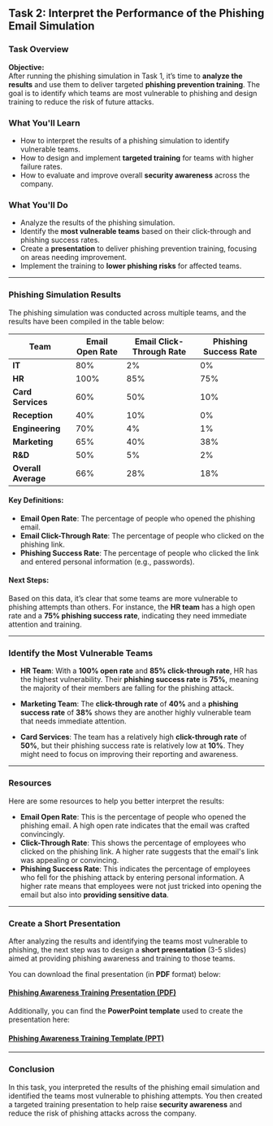 ## Task 2: Interpret the Performance of the Phishing Email Simulation

### Task Overview

**Objective:**  
After running the phishing simulation in Task 1, it’s time to **analyze the results** and use them to deliver targeted **phishing prevention training**. The goal is to identify which teams are most vulnerable to phishing and design training to reduce the risk of future attacks.

### What You'll Learn

- How to interpret the results of a phishing simulation to identify vulnerable teams.
- How to design and implement **targeted training** for teams with higher failure rates.
- How to evaluate and improve overall **security awareness** across the company.

### What You'll Do

- Analyze the results of the phishing simulation.
- Identify the **most vulnerable teams** based on their click-through and phishing success rates.
- Create a **presentation** to deliver phishing prevention training, focusing on areas needing improvement.
- Implement the training to **lower phishing risks** for affected teams.

---

### Phishing Simulation Results

The phishing simulation was conducted across multiple teams, and the results have been compiled in the table below:

| **Team**           | **Email Open Rate** | **Email Click-Through Rate** | **Phishing Success Rate** |
|--------------------|---------------------|------------------------------|---------------------------|
| **IT**             | 80%                 | 2%                           | 0%                        |
| **HR**             | 100%                | 85%                          | 75%                       |
| **Card Services**  | 60%                 | 50%                          | 10%                       |
| **Reception**      | 40%                 | 10%                          | 0%                        |
| **Engineering**    | 70%                 | 4%                           | 1%                        |
| **Marketing**      | 65%                 | 40%                          | 38%                       |
| **R&D**            | 50%                 | 5%                           | 2%                        |
| **Overall Average**| 66%                 | 28%                          | 18%                       |

#### Key Definitions:
- **Email Open Rate**: The percentage of people who opened the phishing email.
- **Email Click-Through Rate**: The percentage of people who clicked on the phishing link.
- **Phishing Success Rate**: The percentage of people who clicked the link and entered personal information (e.g., passwords).

#### Next Steps:
Based on this data, it’s clear that some teams are more vulnerable to phishing attempts than others. For instance, the **HR team** has a high open rate and a **75% phishing success rate**, indicating they need immediate attention and training.

---

### Identify the Most Vulnerable Teams

- **HR Team**: With a **100% open rate** and **85% click-through rate**, HR has the highest vulnerability. Their **phishing success rate** is **75%**, meaning the majority of their members are falling for the phishing attack.
  
- **Marketing Team**: The **click-through rate** of **40%** and a **phishing success rate** of **38%** shows they are another highly vulnerable team that needs immediate attention.

- **Card Services**: The team has a relatively high **click-through rate** of **50%**, but their phishing success rate is relatively low at **10%**. They might need to focus on improving their reporting and awareness.

---

### Resources

Here are some resources to help you better interpret the results:

- **Email Open Rate**: This is the percentage of people who opened the phishing email. A high open rate indicates that the email was crafted convincingly.
- **Click-Through Rate**: This shows the percentage of employees who clicked on the phishing link. A higher rate suggests that the email's link was appealing or convincing.
- **Phishing Success Rate**: This indicates the percentage of employees who fell for the phishing attack by entering personal information. A higher rate means that employees were not just tricked into opening the email but also into **providing sensitive data**.

---

### Create a Short Presentation

After analyzing the results and identifying the teams most vulnerable to phishing, the next step was to design a **short presentation** (3-5 slides) aimed at providing phishing awareness and training to those teams.

You can download the final presentation (in **PDF** format) below:

#### [Phishing Awareness Training Presentation (PDF)](./presentations/phishing_awareness_training.pdf)

Additionally, you can find the **PowerPoint template** used to create the presentation here:

#### [Phishing Awareness Training Template (PPT)](./presentations/phishing_awareness_training_template.pptx)

---

### Conclusion

In this task, you interpreted the results of the phishing email simulation and identified the teams most vulnerable to phishing attempts. You then created a targeted training presentation to help raise **security awareness** and reduce the risk of phishing attacks across the company.

